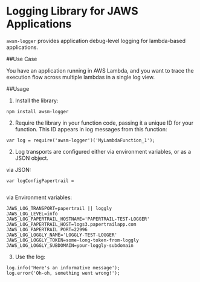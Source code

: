# Logging Library for JAWS Applications

`awsm-logger` provides application debug-level logging for lambda-based applications. 

##Use Case

You have an application running in AWS Lambda, and you want to trace the execution flow across multiple lambdas in a single log view.

##Usage

1. Install the library:

```
npm install awsm-logger
```

2. Require the library in your function code, passing it a unique ID for your function. This ID appears in log messages from this function:

```
var log = require('awsm-logger')('MyLambdaFunction_1');
```

2. Log transports are configured either via environment variables, or as a JSON object. 

via JSON:

```
var logConfigPapertrail = 
 
```

via Environment variables:

```
JAWS_LOG_TRANSPORT=papertrail || loggly
JAWS_LOG_LEVEL=info
JAWS_LOG_PAPERTRAIL_HOSTNAME='PAPERTRAIL-TEST-LOGGER'
JAWS_LOG_PAPERTRAIL_HOST=logs3.papertrailapp.com
JAWS_LOG_PAPERTRAIL_PORT=22996
JAWS_LOG_LOGGLY_NAME='LOGGLY-TEST-LOGGER'
JAWS_LOG_LOGGLY_TOKEN=some-long-token-from-loggly
JAWS_LOG_LOGGLY_SUBDOMAIN=your-loggly-subdomain
```

3. Use the log:

```
log.info('Here's an informative message');
log.error('Oh-oh, something went wrong!');
```